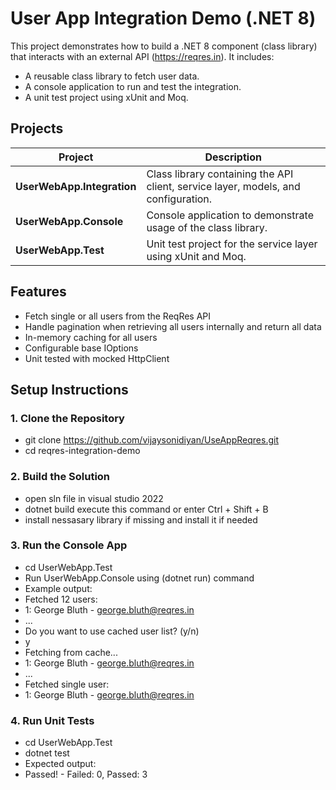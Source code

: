 # User App Integration Demo (.NET 8)

This project demonstrates how to build a .NET 8 component (class library) that interacts with an external API (https://reqres.in). It includes:
- A reusable class library to fetch user data.
- A console application to run and test the integration.
- A unit test project using xUnit and Moq.

## Projects

| Project | Description |
|--------|-------------|
| **UserWebApp.Integration** | Class library containing the API client, service layer, models, and configuration. |
| **UserWebApp.Console** | Console application to demonstrate usage of the class library. |
| **UserWebApp.Test** | Unit test project for the service layer using xUnit and Moq. |

## Features

- Fetch single or all users from the ReqRes API  
- Handle pagination when retrieving all users internally and return all data  
- In-memory caching for all users  
- Configurable base IOptions
- Unit tested with mocked HttpClient

## Setup Instructions

### 1. Clone the Repository

- git clone https://github.com/vijaysonidiyan/UseAppReqres.git
- cd reqres-integration-demo

### 2. Build the Solution
- open sln file in visual studio 2022
- dotnet build execute this command or enter Ctrl + Shift + B
- install nessasary library if missing and install it if needed

### 3. Run the Console App
- cd UserWebApp.Test
- Run UserWebApp.Console using (dotnet run) command 
- Example output:
- Fetched 12 users:
- 1: George Bluth - george.bluth@reqres.in
- ...
- Do you want to use cached user list? (y/n)
- y
- Fetching from cache...
- 1: George Bluth - george.bluth@reqres.in
- ...
- Fetched single user:
- 1: George Bluth - george.bluth@reqres.in

### 4. Run Unit Tests
- cd UserWebApp.Test
- dotnet test
- Expected output:
- Passed!  - Failed: 0, Passed: 3

